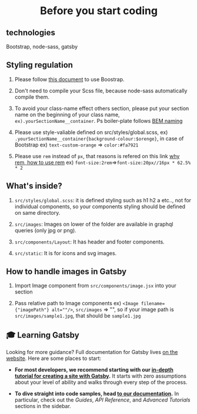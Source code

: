 <h1 align="center">
  Before you start coding
</h1>

## technologies

Bootstrap, node-sass, gatsby

## Styling regulation

1. Please follow [this document](https://getbootstrap.com/) to use Boostrap.

1. Don't need to compile your Scss file, because node-sass automatically compile them.

1. To avoid your class-name effect others section, please put your section name on the beginning of your class name,
   `ex).yourSectionName__container`. Ps boiler-plate follows [BEM naming](https://css-tricks.com/using-sass-control-scope-bem-naming/)

1. Please use style-valiable defined on src/styles/global.scss,
   ex) `.yourSectionName__container{background-colour:$orenge}`, in case of Bootstrap ex) `text-custom-orange` => `color:#fa7921`

1. Please use `rem` instead of `px`, that reasons is refered on this link [why rem, how to use rem](https://www.sitepoint.com/understanding-and-using-rem-units-in-css/) ex) `font-size:2rem`=>`font-size:20px//16px * 62.5% * 2`

## What's inside?

1. `src/styles/global.scss`: it is defined styling such as h1 h2 a etc.., not for individual components, so your components styling should be defined on same directory.

2. `src/images`: Images on lower of the folder are available in graphql queries (only jpg or png).

3. `src/components/Layout`: It has header and footer components.

4. `src/static`: It is for icons and svg images.

## How to handle images in Gatsby

1.  Import Image component from `src/components/image.jsx` into your section

2.  Pass relative path to Image components ex) `<Image filename={"imagePath"} alt=""/>`, `src/images` => "", so if your image path is `src/images/sample1.jpg`, that should be `sample1.jpg`

## 🎓 Learning Gatsby

Looking for more guidance? Full documentation for Gatsby lives [on the website](https://www.gatsbyjs.org/). Here are some places to start:

- **For most developers, we recommend starting with our [in-depth tutorial for creating a site with Gatsby](https://www.gatsbyjs.org/tutorial/).** It starts with zero assumptions about your level of ability and walks through every step of the process.

- **To dive straight into code samples, head [to our documentation](https://www.gatsbyjs.org/docs/).** In particular, check out the _Guides_, _API Reference_, and _Advanced Tutorials_ sections in the sidebar.

